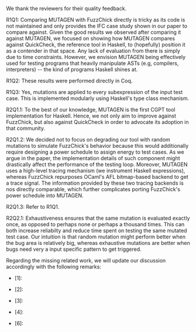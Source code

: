 We thank the reviewers for their quality feedback.

R1Q1: Comparing MUTAGEN with FuzzChick directly is tricky as its code is not
maintained and only provides the IFC case study shown in our paper to compare
against. Given the good results we observed after comparing it against MUTAGEN,
we focused on showing how MUTAGEN compares against QuickCheck, the reference
tool in Haskell, to (hopefully) position it as a contender in that space. Any
lack of evaluation from there is simply due to time constraints. However, we
envision MUTAGEN being effectively used for testing programs that heavily
manipulate ASTs (e.g, compilers, interpreters) -- the kind of programs Haskell
shines at.

R1Q2: These results were performed directly in Coq.

R1Q3: Yes, mutations are applied to every subexpression of the input test case.
This is implemented modularly using Haskell's type class mechanism.

R2Q1.1: To the best of our knowledge, MUTAGEN is the first CGPT tool
implementation for Haskell. Hence, we not only aim to improve against FuzzChick,
but also against QuickCheck in order to advocate its adoption in that community.

R2Q1.2: We decided not to focus on degrading our tool with random mutations to
simulate FuzzChick's behavior because this would additionally require designing
a power schedule to assign energy to test cases. As we argue in the paper, the
implementation details of such component might drastically affect the
performance of the testing loop. Moreover, MUTAGEN uses a high-level tracing
mechanism (we instrument Haskell expressions), whereas FuzzChick repurposes
OCaml's AFL bitmap-based backend to get a trace signal. The information provided
by these two tracing backends is nos directly comparable, which further
complicates porting FuzzChick's power schedule into MUTAGEN.

R2Q1.3: Refer to R1Q1.

R2Q2.1: Exhaustiveness ensures that the same mutation is evaluated exactly once,
as opposed to perhaps none or perhaps a thousand times. This can both increase
reliabilty and reduce time spent on testing the same mutated test case. Our
intuition is that random mutation might perform better when the bug area is
relatively big, whereas exhaustive mutations are better when bugs need very a
input specific pattern to get triggered.

Regarding the missing related work, we will update our discussion accordingly
with the following remarks:

* [1]:

* [2]:

* [3]:

* [4]:

* [6]: